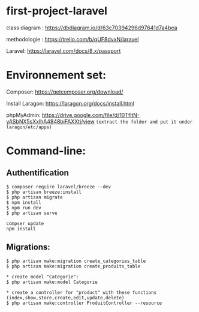 # first-project-laravel

class diagram : https://dbdiagram.io/d/63c70394296d97641d7a4bea

methodologie : https://trello.com/b/qUF8dvxN/laravel

Laravel: https://laravel.com/docs/8.x/passport

# Environnement set:
Composer: https://getcomposer.org/download/

Install Laragon: https://laragon.org/docs/install.html

phpMyAdmin: https://drive.google.com/file/d/10TfltN-yASbNX5sXxlhA4848biFAXXtj/view ```(extract the folder and put it under laragon/etc/apps)```
# Command-line:

## Authentification 
```
$ composer require laravel/breeze --dev
$ php artisan breeze:install
$ php artisan migrate
$ npm install
$ npm run dev
$ php artisan serve

compser update
npm install
```
## Migrations:
```
$ php artisan make:migration create_categories_table
$ php artisan make:migration create_produits_table

* create model "Categorie": 
$ php artisan make:model Categorie

* create a controller for "product" with these functions (index,show,store,create,edit,update,delete)
$ php artisan make:controller ProduitController --resource
```
